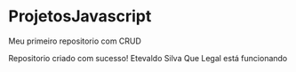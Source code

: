 # ProjetosJavascript
Meu primeiro repositorio com CRUD

Repositorio criado com sucesso!
Etevaldo Silva
Que Legal está funcionando
